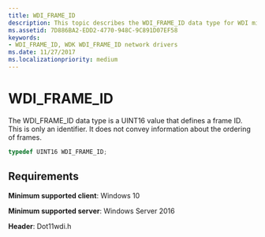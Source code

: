 ```yaml
---
title: WDI_FRAME_ID
description: This topic describes the WDI_FRAME_ID data type for WDI miniport drivers.
ms.assetid: 7D886BA2-EDD2-4770-948C-9C891D07EF58
keywords:
- WDI_FRAME_ID, WDK WDI_FRAME_ID network drivers
ms.date: 11/27/2017
ms.localizationpriority: medium
---
```


# WDI_FRAME_ID

The WDI_FRAME_ID data type is a UINT16 value that defines a frame ID. This is only an identifier. It does not convey information about the ordering of frames.

```c++
typedef UINT16 WDI_FRAME_ID;
```

## Requirements

**Minimum supported client**: Windows 10

**Minimum supported server**: Windows Server 2016

**Header**: Dot11wdi.h


